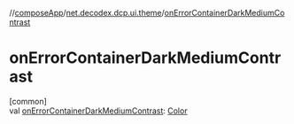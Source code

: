 //[composeApp](../../index.md)/[net.decodex.dcp.ui.theme](index.md)/[onErrorContainerDarkMediumContrast](on-error-container-dark-medium-contrast.md)

# onErrorContainerDarkMediumContrast

[common]\
val [onErrorContainerDarkMediumContrast](on-error-container-dark-medium-contrast.md): [Color](https://developer.android.com/reference/kotlin/androidx/compose/ui/graphics/Color.html)
